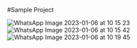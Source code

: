 #Sample Project


![WhatsApp Image 2023-01-06 at 10 15 23](https://user-images.githubusercontent.com/96837343/210932365-aad18e35-ea1a-49af-9a91-92229cfc5a49.jpeg)
![WhatsApp Image 2023-01-06 at 10 15 42](https://user-images.githubusercontent.com/96837343/210932379-fd31a509-b073-4299-9baa-b68d4ebc038c.jpeg)
![WhatsApp Image 2023-01-06 at 10 19 45](https://user-images.githubusercontent.com/96837343/210932405-f008f152-45c7-4e76-abda-3ea789c06f5f.jpeg)
